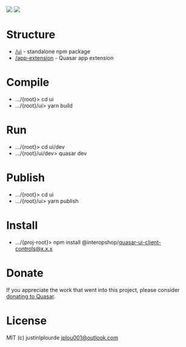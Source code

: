 <img src="https://img.shields.io/npm/v/quasar-ui-client-controls.svg?label=quasar-ui-client-controls">
<img src="https://img.shields.io/npm/v/quasar-app-extension-client-controls.svg?label=quasar-app-extension-client-controls">

# Structure
* [/ui](ui) - standalone npm package
* [/app-extension](app-extension) - Quasar app extension

# Compile
* .../{root}> cd ui
* .../{root}/ui> yarn build

# Run
* .../{root}> cd ui/dev
* .../{root}/ui/dev> quasar dev 

# Publish
* .../{root}> cd ui
* .../{root}/ui> yarn publish

# Install
* .../{proj-root}> npm install @interopshop/quasar-ui-client-controls@x.x.x

# Donate
If you appreciate the work that went into this project, please consider [donating to Quasar](https://donate.quasar.dev).

# License
MIT (c) justinlplourde <jplou001@outlook.com>